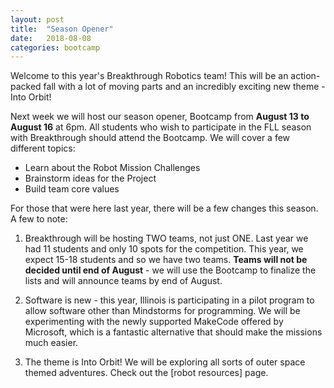 ```yaml
---
layout: post
title:  "Season Opener"
date:   2018-08-08
categories: bootcamp
---
```

Welcome to this year's Breakthrough Robotics team! This will be an action-packed fall with a lot of moving parts and an incredibly
exciting new theme - Into Orbit!

Next week we will host our season opener, Bootcamp from **August 13 to August 16** at 6pm. All students who wish to participate in the FLL season
with Breakthrough should attend the Bootcamp. We will cover a few different topics:

* Learn about the Robot Mission Challenges
* Brainstorm ideas for the Project
* Build team core values

For those that were here last year, there will be a few changes this season. A few to note:

1. Breakthrough will be hosting TWO teams, not just ONE. Last year we had 11 students and only 10 spots for the competition.
This year, we expect 15-18 students and so we have two teams. **Teams will not be decided until end of August** - we will use the
Bootcamp to finalize the lists and will announce teams by end of August.

2. Software is new - this year, Illinois is participating in a pilot program to allow software other than Mindstorms for programming.
We will be experimenting with the newly supported MakeCode offered by Microsoft, which is a fantastic alternative that should make
the missions much easier.

3. The theme is Into Orbit! We will be exploring all sorts of outer space themed adventures. Check out the [robot resources] page.

